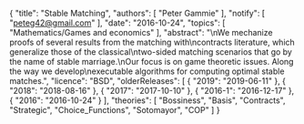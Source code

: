 {
    "title": "Stable Matching",
    "authors": [
        "Peter Gammie"
    ],
    "notify": [
        "peteg42@gmail.com"
    ],
    "date": "2016-10-24",
    "topics": [
        "Mathematics/Games and economics"
    ],
    "abstract": "\nWe mechanize proofs of several results from the matching with\ncontracts literature, which generalize those of the classical\ntwo-sided matching scenarios that go by the name of stable marriage.\nOur focus is on game theoretic issues. Along the way we develop\nexecutable algorithms for computing optimal stable matches.",
    "licence": "BSD",
    "olderReleases": [
        {
            "2019": "2019-06-11"
        },
        {
            "2018": "2018-08-16"
        },
        {
            "2017": "2017-10-10"
        },
        {
            "2016-1": "2016-12-17"
        },
        {
            "2016": "2016-10-24"
        }
    ],
    "theories": [
        "Bossiness",
        "Basis",
        "Contracts",
        "Strategic",
        "Choice_Functions",
        "Sotomayor",
        "COP"
    ]
}